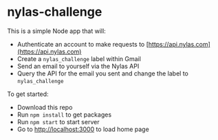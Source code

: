 # nylas-challenge

This is a simple Node app that will:
* Authenticate an account to make requests to [https://api.nylas.com](https://api.nylas.com)
* Create a `nylas_challenge` label within Gmail
* Send an email to yourself via the Nylas API
* Query the API for the email you sent and change the label to `nylas_challenge`

To get started:
* Download this repo
* Run `npm install` to get packages
* Run `npm start` to start server
* Go to [http://localhost:3000](http://localhost:3000) to load home page